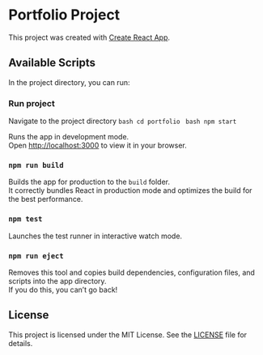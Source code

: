 # Portfolio Project

This project was created with [Create React App](https://github.com/facebook/create-react-app).

## Available Scripts

In the project directory, you can run:

### Run project
Navigate to the project directory
    ```bash
     cd portfolio
    ```
    ```bash
     npm start
    ```

Runs the app in development mode.\
Open [http://localhost:3000](http://localhost:3000) to view it in your browser.

### `npm run build`

Builds the app for production to the `build` folder.\
It correctly bundles React in production mode and optimizes the build for the best performance.

### `npm test`

Launches the test runner in interactive watch mode.

### `npm run eject`

Removes this tool and copies build dependencies, configuration files, and scripts into the app directory.\
If you do this, you can’t go back!

## License

This project is licensed under the MIT License. See the [LICENSE](LICENSE) file for details.

